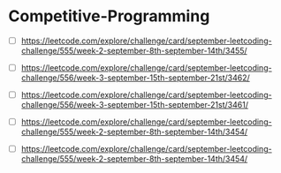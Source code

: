 # Competitive-Programming
- [ ] https://leetcode.com/explore/challenge/card/september-leetcoding-challenge/555/week-2-september-8th-september-14th/3455/

- [ ] https://leetcode.com/explore/challenge/card/september-leetcoding-challenge/556/week-3-september-15th-september-21st/3462/

- [ ] https://leetcode.com/explore/challenge/card/september-leetcoding-challenge/556/week-3-september-15th-september-21st/3461/


- [ ] https://leetcode.com/explore/challenge/card/september-leetcoding-challenge/555/week-2-september-8th-september-14th/3454/


- [ ] https://leetcode.com/explore/challenge/card/september-leetcoding-challenge/555/week-2-september-8th-september-14th/3454/
